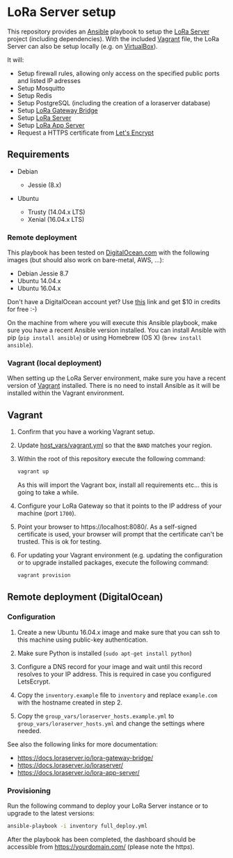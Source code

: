 # LoRa Server setup

This repository provides an [Ansible](https://www.ansible.com) playbook to
setup the [LoRa Server](https://github.com/brocaar/loraserver)
project (including dependencies). With the included
[Vagrant](https://www.vagrant.com) file, the LoRa Server can also be setup
locally (e.g. on [VirtualBox](https://www.virtualbox.org)).

It will:

* Setup firewall rules, allowing only access on the specified public ports
  and listed IP adresses
* Setup Mosquitto
* Setup Redis
* Setup PostgreSQL (including the creation of a loraserver database)
* Setup [LoRa Gateway Bridge](https://github.com/brocaar/lora-gateway-bridge)
* Setup [LoRa Server](https://github.com/brocaar/loraserver)
* Setup [LoRa App Server](https://github.com/brocaar/lora-app-server)
* Request a HTTPS certificate from [Let's Encrypt](https://letsencrypt.org)

## Requirements

* Debian
    * Jessie (8.x)

* Ubuntu
    * Trusty (14.04.x LTS)
    * Xenial (16.04.x LTS)

### Remote deployment

This playbook has been tested on 
[DigitalOcean.com](https://m.do.co/c/6cd86e9f1cb8) with the following images
(but should also work on bare-metal, AWS, ...):

* Debian Jessie 8.7
* Ubuntu 14.04.x
* Ubuntu 16.04.x

Don't have a DigitalOcean account yet? Use
[this](https://m.do.co/c/6cd86e9f1cb8) link and get $10 in credits for free :-)

On the machine from where you will execute this Ansible playbook, make sure
you have a recent Ansible version installed. You can install Ansible with
pip (`pip install ansible`) or using Homebrew (OS X) (`brew install ansible`).

### Vagrant (local deployment)

When setting up the LoRa Server environment, make sure you have a recent
version of [Vagrant](https://www.vagrantup.com) installed. There is no need to
install Ansible as it will be installed within the Vagrant environment.

## Vagrant

1. Confirm that you have a working Vagrant setup.

2. Update [host_vars/vagrant.yml](host_vars/vagrant.yml) so that the `BAND`
   matches your region.

3. Within the root of this repository execute the following command:
    
    ```bash
    vagrant up
    ```

    As this will import the Vagrant box, install all requirements etc... this
    is going to take a while.

4. Configure your LoRa Gateway so that it points to the IP address of your
   machine (port `1700`).

5. Point your browser to https://localhost:8080/. As a self-signed certificate
   is used, your browser will prompt that the certificate can't be trusted.
   This is ok for testing.

6. For updating your Vagrant environment (e.g. updating the configuration or
   to upgrade installed packages, execute the following command:

    ```bash
    vagrant provision
    ```

## Remote deployment (DigitalOcean)

### Configuration

1. Create a new Ubuntu 16.04.x image and make sure that you can ssh to this
   machine using public-key authentication.

2. Make sure Python is installed (`sudo apt-get install python`)

3. Configure a DNS record for your image and wait until this record resolves
   to your IP address. This is required in case you configured LetsEcrypt.

4. Copy the `inventory.example` file to `inventory` and replace `example.com`
   with the hostname created in step 2.

5. Copy the `group_vars/loraserver_hosts.example.yml` to
   `group_vars/loraserver_hosts.yml` and change the settings where needed.

See also the following links for more documentation:

* https://docs.loraserver.io/lora-gateway-bridge/
* https://docs.loraserver.io/loraserver/
* https://docs.loraserver.io/lora-app-server/

### Provisioning

Run the following command to deploy your LoRa Server instance or to upgrade
to the latest versions:

```bash
ansible-playbook -i inventory full_deploy.yml
```

After the playbook has been completed, the dashboard should be accessible from
https://yourdomain.com/ (please note the http*s*).
